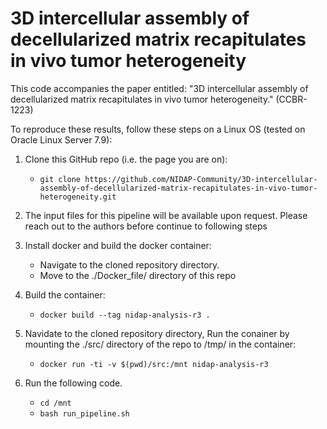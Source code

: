 # 3D intercellular assembly of decellularized matrix recapitulates in vivo tumor heterogeneity

This code accompanies the paper entitled: "3D intercellular assembly of decellularized matrix recapitulates in vivo tumor heterogeneity." (CCBR-1223)

To reproduce these results, follow these steps on a Linux OS (tested on Oracle Linux Server 7.9):

1.  Clone this GitHub repo (i.e. the page you are on):
    * ```git clone https://github.com/NIDAP-Community/3D-intercellular-assembly-of-decellularized-matrix-recapitulates-in-vivo-tumor-heterogeneity.git```

2.  The input files for this pipeline will be available upon request. Please reach out to the authors before continue to following steps

3.  Install docker and build the docker container:
    * Navigate to the cloned repository directory. 
    * Move to the ./Docker_file/ directory of this repo

4.  Build the container:
    * ```docker build --tag nidap-analysis-r3 .```

5.  Navidate to the cloned repository directory, Run the conainer by mounting the ./src/ directory of the repo to /tmp/ in the container:
    * ```docker run -ti -v $(pwd)/src:/mnt nidap-analysis-r3```
    
6.  Run the following code.
    * ```cd /mnt```
    * ```bash run_pipeline.sh```

